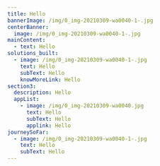 ```yaml
---
title: Hello
bannerImage: /img/0_img-20210309-wa0040-1-.jpg
centerBanner:
  image: /img/0_img-20210309-wa0040-1-.jpg
mainContent:
  - text: Hello
solutions_built:
  - image: /img/0_img-20210309-wa0040-1-.jpg
    text: Hello
    subText: Hello
    knowMoreLink: Hello
section3:
  description: Hello
  appList:
    - image: /img/0_img-20210309-wa0040.jpg
      text: Hello
      subText: Hello
      applink: Hello
journeySoFar:
  - image: /img/0_img-20210309-wa0040-1-.jpg
    text: Hello
    subText: Hello
---
```

